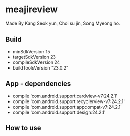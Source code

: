 # meajireview
 Made By Kang Seok yun, Choi su jin, Song Myeong ho.
 
 Build
------------------
  - minSdkVersion 15
  - targetSdkVersion 23
  - compileSdkVersion 24
  - buildToolsVersion "23.0.2"
  
  
 App - dependencies 
------------------
  - compile 'com.android.support:cardview-v7:24.2.1'
  - compile 'com.android.support:recyclerview-v7:24.2.1'
  - compile 'com.android.support:appcompat-v7:24.2.1'
  - compile 'com.android.support:design:24.2.1'


How to use
------------------
 
 
